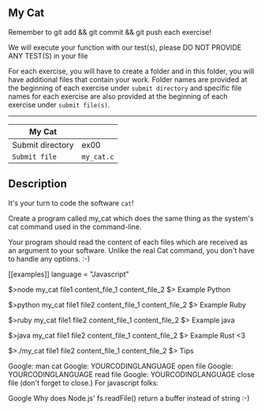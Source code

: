 ## My Cat
Remember to git add && git commit && git push each exercise!

We will execute your function with our test(s), please DO NOT PROVIDE ANY TEST(S) in your file

For each exercise, you will have to create a folder and in this folder, you will have additional files that contain your work. Folder names are provided at the beginning of each exercise under `submit directory` and specific file names for each exercise are also provided at the beginning of each exercise under `submit file(s)`.

-----------------------------------------------------------------------------------------------------------------------------------------------------------------------

| My Cat |     |
| ------ | --- |
| Submit directory	| ex00 |
|`Submit file` | `my_cat.c` |

## Description

It's your turn to code the software `cat`!

Create a program called my_cat which does the same thing as the system's cat command used in the command-line.

Your program should read the content of each files which are received as an argument to your software.
Unlike the real Cat command, you don't have to handle any options. :-)

[[examples]]
language = "Javascript"

$>node my_cat file1
content_file_1
content_file_2
$>
Example Python

$>python my_cat file1 file2
content_file_1
content_file_2
$>
Example Ruby

$>ruby my_cat file1 file2
content_file_1
content_file_2
$>
Example java

$>java my_cat file1 file2
content_file_1
content_file_2
$>
Example Rust <3

$>./my_cat file1 file2
content_file_1
content_file_2
$>
Tips

Google: man cat
Google: YOURCODINGLANGUAGE open file
Google: YOURCODINGLANGUAGE read file
Google: YOURCODINGLANGUAGE close file (don't forget to close.)
For javascript folks:

Google Why does Node.js' fs.readFile() return a buffer instead of string :-)
